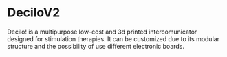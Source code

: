 # DeciloV2
Decilo! is a multipurpose low-cost and 3d printed intercomunicator designed for stimulation therapies. It can be customized due to its modular structure and the possibility of use different electronic boards.
